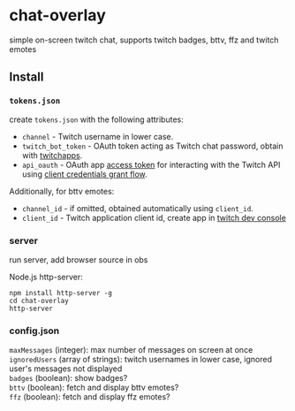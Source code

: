 # chat-overlay

simple on-screen twitch chat, supports twitch badges, bttv, ffz and twitch emotes  



## Install

### `tokens.json`

create `tokens.json` with the following attributes:

- `channel` - Twitch username in lower case.
- `twitch_bot_token` - OAuth token acting as Twitch chat password, obtain with [twitchapps](https://twitchapps.com/tmi/).
- `api_oauth` - OAuth app [access token](https://dev.twitch.tv/docs/authentication#app-access-tokens) for interacting with the Twitch API using [client credentials grant flow](https://dev.twitch.tv/docs/authentication/getting-tokens-oauth/#client-credentials-grant-flow).

Additionally, for bttv emotes:  

- `channel_id` - if omitted, obtained automatically using `client_id`.
- `client_id` - Twitch application client id, create app in [twitch dev console](https://dev.twitch.tv/console/apps)  

### server

run server, add browser source in obs  

Node.js http-server:  

    npm install http-server -g
    cd chat-overlay
    http-server

### config.json

`maxMessages` (integer): max number of messages on screen at once  
`ignoredUsers` (array of strings): twitch usernames in lower case, ignored user's messages not displayed  
`badges` (boolean): show badges?  
`bttv` (boolean): fetch and display bttv emotes?  
`ffz` (boolean): fetch and display ffz emotes?  
